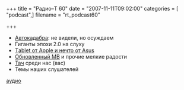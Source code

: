 +++
title = "Радио–Т 60"
date = "2007-11-11T09:02:00"
categories = [ "podcast",]
filename = "rt_podcast60"

+++

- [Автокадабрa](http://autokadabra.ru/): не видели, но осуждаем
- Гиганты эпохи 2.0 на слуху
- [Тablet от Apple и нечто от Asus](http://crave.cnet.co.uk/laptops/0,39029450,49293967,00.htm)
- [Обновленный MB](http://www.macrumors.com/2007/11/01/apple-updates-macbooks-to-santa-rosa-gma-x3100/) и прочие мелкие радости
- [Тач](http://webplanet.ru/node/17350) среди нас (вас)
- Темы наших слушателей

[аудио](https://cdn.radio-t.com/rt_podcast60.mp3)
<audio src="https://cdn.radio-t.com/rt_podcast60.mp3" preload="none"></audio>